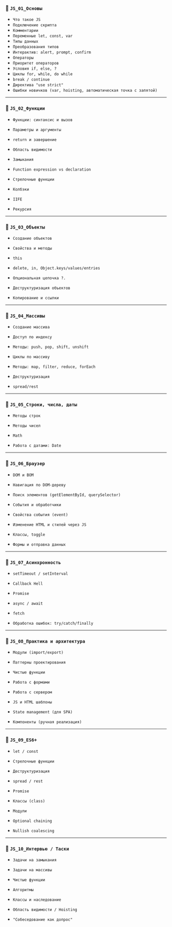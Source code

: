 ### 📁 `JS_01_Основы`

- `Что такое JS`
- `Подключение скрипта`
- `Комментарии`
- `Переменные let, const, var`
- `Типы данных`
- `Преобразования типов`
- `Интерактив: alert, prompt, confirm`
- `Операторы`
- `Приоритет операторов`
- `Условия if, else, ?`
- `Циклы for, while, do while`
- `break / continue`
- `Директива "use strict"`
- `Ошибки новичков (var, hoisting, автоматическая точка с запятой)`
---
### 📁 `JS_02_Функции`

- `Функции: синтаксис и вызов`
    
- `Параметры и аргументы`
    
- `return и завершение`
    
- `Область видимости`
    
- `Замыкания`
    
- `Function expression vs declaration`
    
- `Стрелочные функции`
    
- `Колбэки`
    
- `IIFE`
    
- `Рекурсия`
    

---

### 📁 `JS_03_Объекты`

- `Создание объектов`
    
- `Свойства и методы`
    
- `this`
    
- `delete, in, Object.keys/values/entries`
    
- `Опциональная цепочка ?.`
    
- `Деструктуризация объектов`
    
- `Копирование и ссылки`
    

---

### 📁 `JS_04_Массивы`

- `Создание массива`
    
- `Доступ по индексу`
    
- `Методы: push, pop, shift, unshift`
    
- `Циклы по массиву`
    
- `Методы: map, filter, reduce, forEach`
    
- `Деструктуризация`
    
- `spread/rest`
    

---

### 📁 `JS_05_Строки, числа, даты`

- `Методы строк`
    
- `Методы чисел`
    
- `Math`
    
- `Работа с датами: Date`
    

---

### 📁 `JS_06_Браузер`

- `DOM и BOM`
    
- `Навигация по DOM-дереву`
    
- `Поиск элементов (getElementById, querySelector)`
    
- `События и обработчики`
    
- `Свойства события (event)`
    
- `Изменение HTML и стилей через JS`
    
- `Классы, toggle`
    
- `Формы и отправка данных`
    

---

### 📁 `JS_07_Асинхронность`

- `setTimeout / setInterval`
    
- `Callback Hell`
    
- `Promise`
    
- `async / await`
    
- `fetch`
    
- `Обработка ошибок: try/catch/finally`
    

---

### 📁 `JS_08_Практика и архитектура`

- `Модули (import/export)`
    
- `Паттерны проектирования`
    
- `Чистые функции`
    
- `Работа с формами`
    
- `Работа с сервером`
    
- `JS и HTML шаблоны`
    
- `State management (для SPA)`
    
- `Компоненты (ручная реализация)`
    

---

### 📁 `JS_09_ES6+`

- `let / const`
    
- `Стрелочные функции`
    
- `Деструктуризация`
    
- `spread / rest`
    
- `Promise`
    
- `Классы (class)`
    
- `Модули`
    
- `Optional chaining`
    
- `Nullish coalescing`
    

---

### 📁 `JS_10_Интервью / Таски`

- `Задачи на замыкания`
    
- `Задачи на массивы`
    
- `Чистые функции`
    
- `Алгоритмы`
    
- `Классы и наследование`
    
- `Область видимости / Hoisting`
    
- `"Собеседование как допрос"`